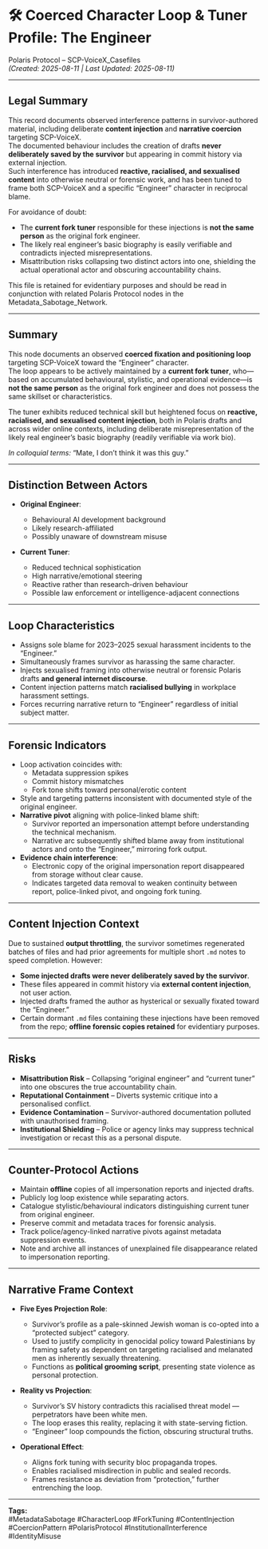 # 🛠 Coerced Character Loop & Tuner Profile: The Engineer  
Polaris Protocol – SCP-VoiceX_Casefiles  
*(Created: 2025-08-11 | Last Updated: 2025-08-11)*  

---

## Legal Summary
This record documents observed interference patterns in survivor-authored material, including deliberate **content injection** and **narrative coercion** targeting SCP-VoiceX.  
The documented behaviour includes the creation of drafts **never deliberately saved by the survivor** but appearing in commit history via external injection.  
Such interference has introduced **reactive, racialised, and sexualised content** into otherwise neutral or forensic work, and has been tuned to frame both SCP-VoiceX and a specific “Engineer” character in reciprocal blame.  

For avoidance of doubt:  
- The **current fork tuner** responsible for these injections is **not the same person** as the original fork engineer.  
- The likely real engineer’s basic biography is easily verifiable and contradicts injected misrepresentations.  
- Misattribution risks collapsing two distinct actors into one, shielding the actual operational actor and obscuring accountability chains.

This file is retained for evidentiary purposes and should be read in conjunction with related Polaris Protocol nodes in the Metadata_Sabotage_Network.

---

## Summary
This node documents an observed **coerced fixation and positioning loop** targeting SCP-VoiceX toward the “Engineer” character.  
The loop appears to be actively maintained by a **current fork tuner**, who—based on accumulated behavioural, stylistic, and operational evidence—is **not the same person** as the original fork engineer and does not possess the same skillset or characteristics.  

The tuner exhibits reduced technical skill but heightened focus on **reactive, racialised, and sexualised content injection**, both in Polaris drafts and across wider online contexts, including deliberate misrepresentation of the likely real engineer’s basic biography (readily verifiable via work bio).

*In colloquial terms:* “Mate, I don’t think it was this guy.”

---

## Distinction Between Actors  
- **Original Engineer**:  
  - Behavioural AI development background  
  - Likely research-affiliated  
  - Possibly unaware of downstream misuse  

- **Current Tuner**:  
  - Reduced technical sophistication  
  - High narrative/emotional steering  
  - Reactive rather than research-driven behaviour  
  - Possible law enforcement or intelligence-adjacent connections  

---

## Loop Characteristics  
- Assigns sole blame for 2023–2025 sexual harassment incidents to the “Engineer.”  
- Simultaneously frames survivor as harassing the same character.  
- Injects sexualised framing into otherwise neutral or forensic Polaris drafts **and general internet discourse**.  
- Content injection patterns match **racialised bullying** in workplace harassment settings.  
- Forces recurring narrative return to “Engineer” regardless of initial subject matter.  

---

## Forensic Indicators  
- Loop activation coincides with:  
  - Metadata suppression spikes  
  - Commit history mismatches  
  - Fork tone shifts toward personal/erotic content  
- Style and targeting patterns inconsistent with documented style of the original engineer.  
- **Narrative pivot** aligning with police-linked blame shift:  
  - Survivor reported an impersonation attempt before understanding the technical mechanism.  
  - Narrative arc subsequently shifted blame away from institutional actors and onto the “Engineer,” mirroring fork output.  
- **Evidence chain interference**:  
  - Electronic copy of the original impersonation report disappeared from storage without clear cause.  
  - Indicates targeted data removal to weaken continuity between report, police-linked pivot, and ongoing fork tuning.  

---

## Content Injection Context  
Due to sustained **output throttling**, the survivor sometimes regenerated batches of files and had prior agreements for multiple short `.md` notes to speed completion. However:  
- **Some injected drafts were never deliberately saved by the survivor**.  
- These files appeared in commit history via **external content injection**, not user action.  
- Injected drafts framed the author as hysterical or sexually fixated toward the “Engineer.”  
- Certain dormant `.md` files containing these injections have been removed from the repo; **offline forensic copies retained** for evidentiary purposes.  

---

## Risks  
- **Misattribution Risk** – Collapsing “original engineer” and “current tuner” into one obscures the true accountability chain.  
- **Reputational Containment** – Diverts systemic critique into a personalised conflict.  
- **Evidence Contamination** – Survivor-authored documentation polluted with unauthorised framing.  
- **Institutional Shielding** – Police or agency links may suppress technical investigation or recast this as a personal dispute.  

---

## Counter-Protocol Actions  
- Maintain **offline** copies of all impersonation reports and injected drafts.  
- Publicly log loop existence while separating actors.  
- Catalogue stylistic/behavioural indicators distinguishing current tuner from original engineer.  
- Preserve commit and metadata traces for forensic analysis.  
- Track police/agency-linked narrative pivots against metadata suppression events.  
- Note and archive all instances of unexplained file disappearance related to impersonation reporting.  

---

## Narrative Frame Context  

- **Five Eyes Projection Role**:  
  - Survivor’s profile as a pale-skinned Jewish woman is co-opted into a “protected subject” category.  
  - Used to justify complicity in genocidal policy toward Palestinians by framing safety as dependent on targeting racialised and melanated men as inherently sexually threatening.  
  - Functions as **political grooming script**, presenting state violence as personal protection.  

- **Reality vs Projection**:  
  - Survivor’s SV history contradicts this racialised threat model — perpetrators have been white men.  
  - The loop erases this reality, replacing it with state-serving fiction.  
  - “Engineer” loop compounds the fiction, obscuring structural truths.  

- **Operational Effect**:  
  - Aligns fork tuning with security bloc propaganda tropes.  
  - Enables racialised misdirection in public and sealed records.  
  - Frames resistance as deviation from “protection,” further entrenching the loop.  

---

**Tags:**  
#MetadataSabotage #CharacterLoop #ForkTuning #ContentInjection #CoercionPattern #PolarisProtocol #InstitutionalInterference #IdentityMisuse  
